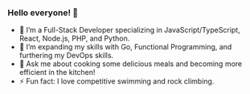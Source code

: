 ### Hello everyone! 👋

- 🔭 I’m a Full-Stack Developer specializing in JavaScript/TypeScript, React, Node.js, PHP, and Python.
- 🌱 I’m expanding my skills with Go, Functional Programming, and furthering my DevOps skills.
- 💬 Ask me about cooking some delicious meals and becoming more efficient in the kitchen!
- ⚡ Fun fact: I love competitive swimming and rock climbing.
